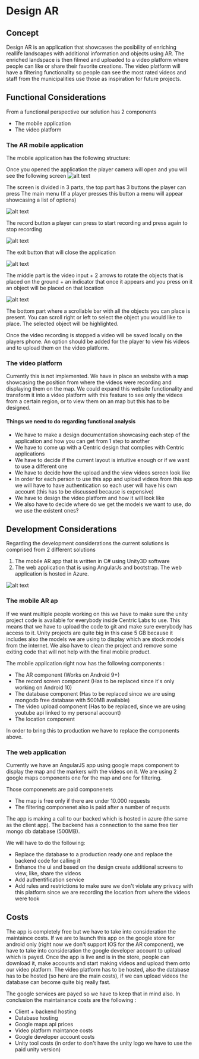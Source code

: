 # Design AR 

## Concept

Design AR is an application that showcases the posibility of enriching reallife landscapes with additional information and objects using AR. The enriched landspace is then filmed and uploaded to a video platform where people can like or share their favorite creations. The video platform will have a filtering functionality so people can see the most rated videos and staff from the municipalities use those as inspiration for future projects.

## Functional Considerations

From a functional perspective our solution has 2 components 
- The mobile application
- The video platform

### The AR mobile application

The mobile application has the following structure:

Once you opened the application the player camera will open and you will see the following screen
 ![alt text](images/Overview.PNG)

The screen is divided in 3 parts, the top part has 3 buttons the player can press
The main menu (If a player presses this button a menu will appear showcasing a list of options)

![alt text](images/MainMenu.PNG)

The record button a player can press to start recording and press again to stop recording 

![alt text](images/Record.PNG)

The exit button that will close the application

![alt text](images/Exit.PNG)

The middle part is the video input + 2 arrows to rotate the objects that is placed on the ground + an indicator that once it appears and you press on it an object will be placed on that location

 ![alt text](images/Object.PNG)

The bottom part where a scrollable bar with all the objects you can place is present. You can scroll right or left to select the object you would like to place. The selected object will be highlighted.

Once the video recording is stopped a video will be saved locally on the players phone. An option should be added for the player to view his videos and to upload them on the video platform.

### The video platform

Currently this is not implemented. We have in place an website with a map showcasing the position from where the videos were recording and displaying them on the map. We could expand this website functionality and transform it into a video platform with this feature to see only the videos from a certain region, or to view them on an map but this has to be designed.

#### Things we need to do regarding functional analysis

- We have to make a design documentation showcasing each step of the application and how you can get from 1 step to another
- We have to come up with a Centric design that complies with Centric applications
- We have to decide if the current layout is intuitive enough or if we want to use a different one
- We have to decide how the upload and the view videos screen look like
- In order for each person to use this app and upload videos from this app we will have to have authentication so each user will have his own account (this has to be discussed because is expensive)
- We have to design the video platform and how it will look like
- We also have to decide where do we get the models we want to use, do we use the existent ones?

## Development Considerations

Regarding the development considerations the current solutions is comprised from 2 different solutions 

1. The mobile AR app that is written in C# using Unity3D software
2. The web application that is using AngularJs and bootstrap. The web application is hosted in Azure. 

 ![alt text](images/Chart.PNG)

### The mobile AR ap

If we want multiple people working on this we have to make sure the unity project code is available for everybody inside Centric Labs to use. This means that we have to upload the code to git and make sure everybody has access to it. Unity projects are quite big in this case 5 GB because it includes also the models we are using to display which are stock models from the internet. We also have to clean the project and remove some exiting code that will not help with the final mobile product.

The mobile application right now has the following components :
- The AR component (Works on Android 9+)
- The record screen component (Has to be replaced since it's only working on Android 10)
- The database component (Has to be replaced since we are using mongodb free database with 500MB available)
- The video upload component (Has to be replaced, since we are using youtube api linked to my personal account)
- The location component

In order to bring this to production we have to replace the components above.

### The web application

Currently we have an AngularJS app using google maps component to display the map and the markers with the videos on it. We are using 2 google maps components one for the map and one for filtering.

Those componenets are paid componenets
- The map is free only if there are under 10.000 requests 
- The filtering componenet also is paid after a number of requsts

The app is making a call to our backed which is hosted in azure (the same as the client app). The backend has a connection to the same free tier mongo db database (500MB).

We will have to do the following:

- Replace the database to a production ready one and replace the backend code for calling it
- Enhance the ui and based on the design create additional screens to view, like, share the videos
- Add authentification service
- Add rules and restrictions to make sure we don't violate any privacy with this platform since we are recording the location from where the videos were took

## Costs

The app is completely free but we have to take into consideration the maintaince costs. If we are to launch this app on the google store for android only (right now we don't support IOS for the AR component), we have to take into consideration the google developer account to upload which is payed. Once the app is live and is in the store, people can download it, make accounts and start making videos and upload them onto our video platform. The video platform has to be hosted, also the database has to be hosted (so here are the main costs), if we can upload videos the database can become quite big really fast.

The google services are payed so we have to keep that in mind also. In conclusion the maintainance costs are the following :

- Client + backend hosting
- Database hosting
- Google maps api prices
- Video platform maintance costs
- Google developer account costs
- Unity tool costs (in order to don't have the unity logo we have to use the paid unity version)


